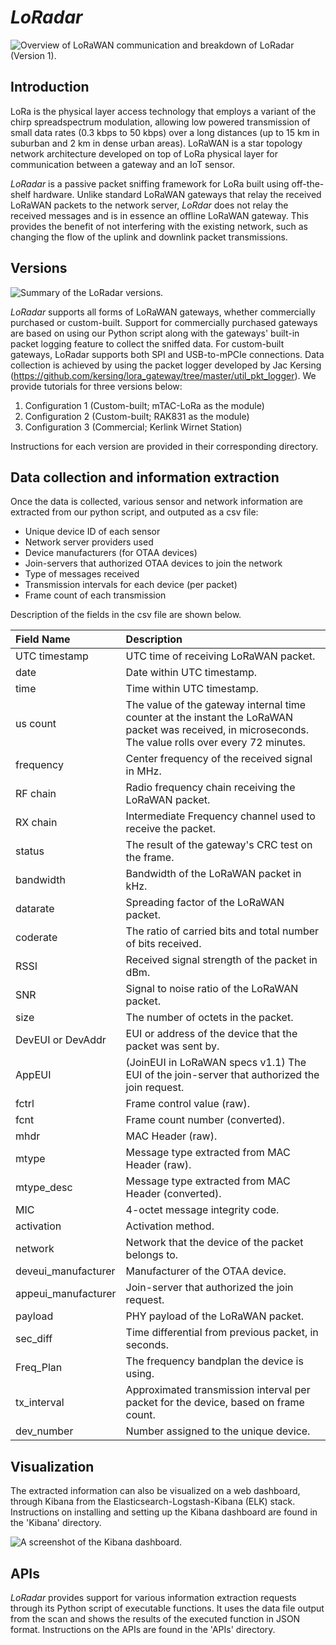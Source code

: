 # _LoRadar_

![Overview of LoRaWAN communication and breakdown of LoRadar (Version 1).](https://drive.google.com/uc?export=view&id=1MKsdDbceHVgKC9ZMwL1FuyNo4fZK0WaD)

## Introduction
LoRa is the physical layer access technology that employs a variant of the chirp spreadspectrum modulation, allowing low powered transmission of small data rates (0.3 kbps to 50 kbps) over a long distances (up to 15 km in suburban and 2 km in dense urban areas). LoRaWAN is a star topology network architecture developed on top of LoRa physical layer for communication between a gateway and an IoT sensor.

_LoRadar_ is a passive packet sniffing framework for LoRa built using off-the-shelf hardware. Unlike standard LoRaWAN gateways that relay the received LoRaWAN packets to the network server, _LoRdar_ does not relay the received messages and is in essence an offline LoRaWAN gateway. This provides the benefit of not interfering with the existing network, such as changing the flow of the uplink and downlink packet transmissions.

## Versions

![Summary of the LoRadar versions.](https://drive.google.com/uc?export=view&id=1OKXoblexwRSbd8lldo-9EEsxAR2Xif-K)

_LoRadar_ supports all forms of LoRaWAN gateways, whether commercially purchased or custom-built. Support for commercially purchased gateways are based on using our Python script along with the gateways' built-in packet logging feature to collect the sniffed data. For custom-built gateways, LoRadar supports both SPI and USB-to-mPCIe connections. Data collection is achieved by using the packet logger developed by Jac Kersing (https://github.com/kersing/lora_gateway/tree/master/util_pkt_logger). We provide tutorials for three versions below:
1) Configuration 1 (Custom-built; mTAC-LoRa as the module)
2) Configuration 2 (Custom-built; RAK831 as the module)
3) Configuration 3 (Commercial; Kerlink Wirnet Station)

Instructions for each version are provided in their corresponding directory.

## Data collection and information extraction
Once the data is collected, various sensor and network information are extracted from our python script, and outputed as a csv file:
- Unique device ID of each sensor
- Network server providers used
- Device manufacturers (for OTAA devices)
- Join-servers that authorized OTAA devices to join the network
- Type of messages received
- Transmission intervals for each device (per packet)
- Frame count of each transmission

Description of the fields in the csv file are shown below.

| Field Name | Description |
| :---       | :---        |
| UTC timestamp | UTC time of receiving LoRaWAN packet. |
| date | Date within UTC timestamp. |
| time | Time within UTC timestamp. |
| us count | The value of the gateway internal time counter at the instant the LoRaWAN packet was received, in microseconds. The value rolls over every 72 minutes. |
| frequency | Center frequency of the received signal in MHz. |
| RF chain | Radio frequency chain receiving the LoRaWAN packet. |
| RX chain | Intermediate Frequency channel used to receive the packet. |
| status | The result of the gateway's CRC test on the frame. |
| bandwidth | Bandwidth of the LoRaWAN packet in kHz. |
| datarate | Spreading factor of the LoRaWAN packet. |
| coderate | The ratio of carried bits and total number of bits received. |
| RSSI | Received signal strength of the packet in dBm. |
| SNR | Signal to noise ratio of the LoRaWAN packet. |
| size | The number of octets in the packet. |
| DevEUI or DevAddr | EUI or address of the device that the packet was sent by. |
| AppEUI | (JoinEUI in LoRaWAN specs v1.1) The EUI of the join-server that authorized the join request. |
| fctrl | Frame control value (raw). |
| fcnt | Frame count number (converted). |
| mhdr | MAC Header (raw). |
| mtype | Message type extracted from MAC Header (raw). |
| mtype_desc | Message type extracted from MAC Header (converted). |
| MIC | 4-octet message integrity code. |
| activation | Activation method. |
| network | Network that the device of the packet belongs to. |
| deveui_manufacturer | Manufacturer of the OTAA device. |
| appeui_manufacturer | Join-server that authorized the join request. |
| payload | PHY payload of the LoRaWAN packet. |
| sec_diff | Time differential from previous packet, in seconds. |
| Freq_Plan | The frequency bandplan the device is using. |
| tx_interval | Approximated transmission interval per packet for the device, based on frame count. |
| dev_number | Number assigned to the unique device. |

## Visualization
The extracted information can also be visualized on a web dashboard, through Kibana from the Elasticsearch-Logstash-Kibana (ELK) stack. Instructions on installing and setting up the Kibana dashboard are found in the 'Kibana' directory.

![A screenshot of the Kibana dashboard.](https://drive.google.com/uc?export=view&id=1sM8tS8UqK4CDGhlQFkQ7e9hJQtHtDFv5)

## APIs
_LoRadar_ provides support for various information extraction requests through its Python script of executable functions. It uses the data file output from the scan and shows the results of the executed function in JSON format. Instructions on the APIs are found in the 'APIs' directory.
